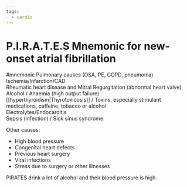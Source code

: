 ```yaml
---
tags:
  - cardio
---
```

# P.I.R.A.T.E.S Mnemonic for new-onset atrial fibrillation
#mnemonic 
Pulmonary causes (OSA, PE, COPD, pneumonia)  
Ischemia/Infarction/CAD  
Rheumatic heart disease and Mitral Regurgitation (abnormal heart valve)  
Alcohol / Anaemia (high output failure)  
[[hyperthyroidism|Thyrotoxicosis]] / Toxins, especially stimulant medications, caffeine, tobacco or alcohol  
Electrolytes/Endocarditis  
Sepsis (infection) / Sick sinus syndrome.

Other causes:
- High blood pressure
- Congenital heart defects
- Previous heart surgery
- Viral infections
- Stress due to surgery or other illnesses

PIRATES drink a lot of alcohol and their blood pressure is high.
